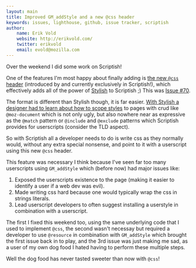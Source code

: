 ```yaml
---
layout: main
title: Improved GM_addStyle and a new @css header
keywords: issues, lighthouse, github, issue tracker, scriptish
author:
    name: Erik Vold
    website: http://erikvold.com/
    twitter: erikvold
    email: evold@mozilla.com
---
```


Over the weekend I did some work on Scriptish!

One of the features I'm most happy about finally adding is
[the new `@css` header](https://github.com/scriptish/scriptish/wiki/Manual:-Metadata-Block#css-new-in-scriptish)
(introduced by and currently exclusively in Scriptish!),
which effectively adds all of the
power of [Stylish](https://addons.mozilla.org/firefox/addon/stylish/) to Scriptish ;)
This was [Issue #70](https://github.com/scriptish/scriptish/issues/70).

The format is different than Stylish though, it is far easier.
[With Stylish a designer had to learn about how to scope styles](https://github.com/JasonBarnabe/stylish/wiki/Applying-styles-to-specific-sites)
to pages with crud like `@moz-document` which is not only ugly,
but also nowhere near as expressive as the `@match` pattern or
`@include` and `@exclude` patterns which Scriptish provides
for userscripts (consider the TLD aspect).

So with Scriptish all a developer needs to do is write css
as they normally would, without any extra special nonsense, and point
to it with a userscript using this new `@css` header.

This feature was necessary I think because I've seen far too many userscripts
using `GM_addStyle` which (before now) had major issues like:

1. Exposed the userscripts existence to the page (making it easier to identify a user if a web dev was evil).
2. Made writing css hard because one would typically wrap the css in strings literals.
3. Lead userscript developers to often suggest installing a userstyle in combination with a userscript.

The first I fixed this weekend too, using the same underlying code that I used
to implement `@css`, the second wasn't necessay but required a developer to use
`@resource` in combination with `GM_addStyle` which brought the first issue
back in to play, and the 3rd issue was just making me sad, as a user of my
own dog food I hated having to perform these multiple steps.

Well the dog food has never tasted sweeter than now with `@css`!
